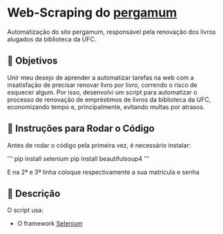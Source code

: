 # Web-Scraping do [pergamum](https://pergamum.ufc.br/pergamum/biblioteca_s/meu_pergamum/index.php)
Automatização do site pergamum, responsável pela renovação dos livros alugados da biblioteca da UFC.


## 🎯 Objetivos
Unir meu desejo de aprender a automatizar tarefas na web com a insatisfação de precisar renovar livro por livro, correndo o risco de esquecer algum. Por isso, desenvolvi um script para automatizar o processo de renovação de empréstimos de livros da biblioteca da UFC, economizando tempo e, principalmente, evitando multas por atrasos.

## 📖 Instruções para Rodar o Código
Antes de rodar o código pela primeira vez, é necessário instalar:

'''
pip install selenium
pip install beautifulsoup4
'''

E na 2ª e 3ª linha coloque respectivamente a sua matrícula e senha


## 📝 Descrição
O script usa:
- O framework [Selenium](https://www.selenium.dev/)


